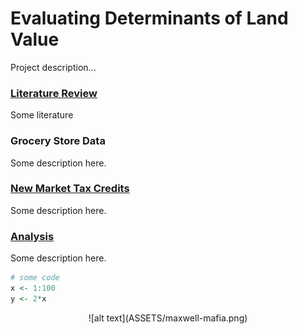# Evaluating Determinants of Land Value

Project description...



### [Literature Review](litreview.md)

Some literature

### Grocery Store Data  

Some description here.


### [New Market Tax Credits](Compile-Datasets.html)  

Some description here.

### [Analysis](Compile-Datasets.html)  

Some description here.

```R
# some code
x <- 1:100
y <- 2*x
```

<p align="center">
![alt text](ASSETS/maxwell-mafia.png)
</p>
